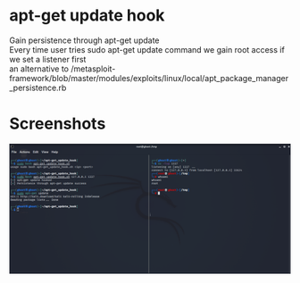 # apt-get update hook
Gain persistence through apt-get update  
Every time user tries sudo apt-get update command we gain root access if we set a listener first  
an alternative to /metasploit-framework/blob/master/modules/exploits/linux/local/apt_package_manager_persistence.rb

# Screenshots
![alt text](https://github.com/0bfxGH0ST/apt-get_update_hook/blob/main/screenshots/screenshot1.png)
